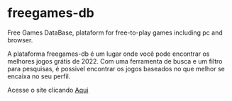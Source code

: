 # freegames-db
Free Games DataBase, plataform for free-to-play games including pc and browser.

A plataforma freegames-db é um lugar onde você pode encontrar os melhores jogos grátis de 2022.
Com uma ferramenta de busca e um filtro para pesquisas, é possivel encontrar os jogos baseados no que melhor se encaixa no seu perfil.

Acesse o site clicando [Aqui](https://freegames-db.vercel.app/)
